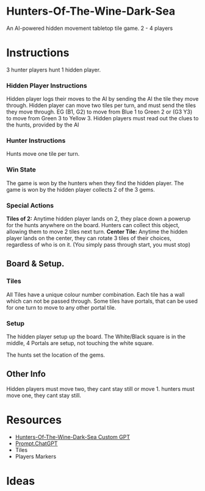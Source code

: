 # Hunters-Of-The-Wine-Dark-Sea
An AI-powered hidden movement tabletop tile game.
2 - 4 players

# Instructions
3 hunter players hunt 1 hidden player.

### Hidden Player Instructions
Hidden player logs their moves to the AI by sending the AI the tile they move through.
Hidden player can move two tiles per turn, and must send the tiles they move through. EG
(B1, G2) to move from Blue 1 to Green 2 or (G3 Y3) to move from Green 3 to Yellow 3.
Hidden players must read out the clues to the hunts, provided by the AI 

### Hunter Instructions
Hunts move one tile per turn.

### Win State 
The game is won by the hunters when they find the hidden player.
The game is won by the hidden player collects 2 of the 3 gems.

### Special Actions
**Tiles of 2:** Anytime hidden player lands on 2, they place down a powerup for the hunts anywhere on the board. Hunters can collect this object, allowing them to move 2 tiles next turn.
**Center Tile:** Anytime the hidden player lands on the center, they can rotate 3 tiles of their choices, regardless of who is on it. (You simply pass through start, you must stop)


## Board & Setup.

### Tiles
All Tiles have a unique colour number combination.
Each tile has a wall which can not be passed through.
Some tiles have portals, that can be used for one turn to move to any other portal tile.

### Setup
The hidden player setup up the board.
The White/Black square is in the middle,
4 Portals are setup, not touching the white square.

The hunts set the location of the gems.





## Other Info
Hidden players must move two, they cant stay still or move 1.
hunters must move one, they cant stay still.


# Resources
 - [Hunters-Of-The-Wine-Dark-Sea Custom GPT](https://chatgpt.com/g/g-67936437ba74819180e95011d9a3006a-hunters-of-the-wine-dark-sea)
 - [Prompt.ChatGPT](https://github.com/bh679/Hunters-Of-The-Wine-Dark-Sea/blob/main/prompt.ChatGPT)
 - Tiles
 - Players Markers



# Ideas
